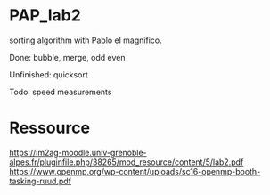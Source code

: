 # PAP_lab2
sorting algorithm with Pablo el magnifico.

Done: bubble, merge, odd even

Unfinished: quicksort

Todo: speed measurements

# Ressource
https://im2ag-moodle.univ-grenoble-alpes.fr/pluginfile.php/38265/mod_resource/content/5/lab2.pdf
https://www.openmp.org/wp-content/uploads/sc16-openmp-booth-tasking-ruud.pdf
